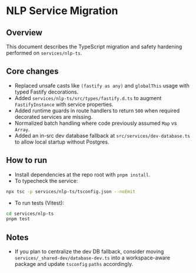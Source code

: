 # NLP Service Migration

## Overview

This document describes the TypeScript migration and safety hardening performed on `services/nlp-ts`.

## Core changes

- Replaced unsafe casts like `(fastify as any)` and `globalThis` usage with typed Fastify decorations.
- Added `services/nlp-ts/src/types/fastify.d.ts` to augment `FastifyInstance` with service properties.
- Added runtime guards in route handlers to return `500` when required decorated services are missing.
- Normalized batch handling where code previously assumed `Map` vs `Array`.
- Added an in-src dev database fallback at `src/services/dev-database.ts` to allow local startup without Postgres.

## How to run

- Install dependencies at the repo root with `pnpm install`.
- To typecheck the service:

```bash
npx tsc -p services/nlp-ts/tsconfig.json --noEmit
```

- To run tests (Vitest):

```bash
cd services/nlp-ts
pnpm test
```

## Notes

- If you plan to centralize the dev DB fallback, consider moving `services/_shared-dev/database-dev.ts` into a workspace-aware package and update `tsconfig` `paths` accordingly.
